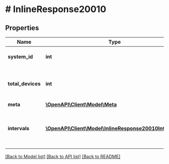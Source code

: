 # # InlineResponse20010

## Properties

Name | Type | Description | Notes
------------ | ------------- | ------------- | -------------
**system_id** | **int** | Enlighten ID for this system. |
**total_devices** | **int** | Number of active consumption meters for this system. |
**meta** | [**\OpenAPI\Client\Model\Meta**](Meta.md) |  |
**intervals** | [**\OpenAPI\Client\Model\InlineResponse20010Intervals[]**](InlineResponse20010Intervals.md) | A list of intervals between the requested start and end times. |

[[Back to Model list]](../../README.md#models) [[Back to API list]](../../README.md#endpoints) [[Back to README]](../../README.md)
